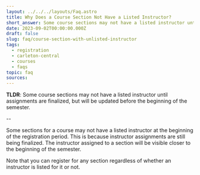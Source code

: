 ```yaml
---
layout: ../../../layouts/Faq.astro
title: Why Does a Course Section Not Have a Listed Instructor?
short_answer: Some course sections may not have a listed instructor until assignments are finalized, but will be updated before the beginning of the semester.
date: 2023-09-02T00:00:00.000Z
draft: false
slug: faq/course-section-with-unlisted-instructor
tags:
  - registration
  - carleton-central
  - courses
  - faqs
topic: faq
sources:
---
```


**TLDR**: Some course sections may not have a listed instructor until assignments are finalized, but will be updated before the beginning of the semester.

--

Some sections for a course may not have a listed instructor at the beginning of the registration period. This is because instructor assignments are still being finalized.
The instructor assigned to a section will be visible closer to the beginning of the semester.

Note that you can register for any section regardless of whether an instructor is listed for it or not.
